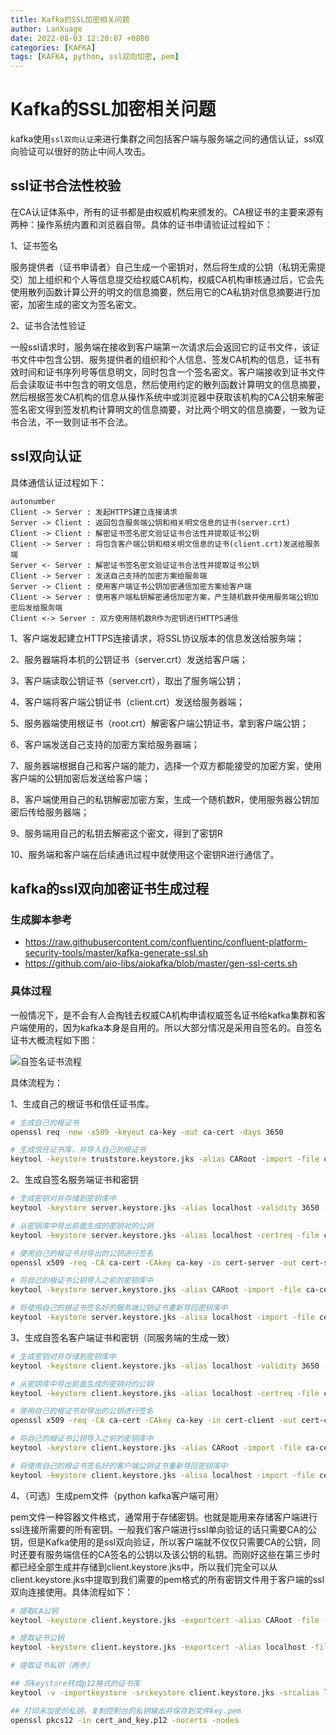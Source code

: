 ```yaml
---
title: Kafka的SSL加密相关问题
author: LanXuage
date: 2022-08-03 12:20:07 +0800
categories: [KAFKA]
tags: [KAFKA, python, ssl双向加密, pem]
---
```

# Kafka的SSL加密相关问题

kafka使用`ssl双向认证`来进行集群之间包括客户端与服务端之间的通信认证，ssl双向验证可以很好的防止中间人攻击。

## ssl证书合法性校验

在CA认证体系中，所有的证书都是由权威机构来颁发的。CA根证书的主要来源有两种：操作系统内置和浏览器自带。具体的证书申请验证过程如下：

1、证书签名

服务提供者（证书申请者）自己生成一个密钥对，然后将生成的公钥（私钥无需提交）加上组织和个人等信息提交给权威CA机构，权威CA机构审核通过后，它会先使用散列函数计算公开的明文的信息摘要，然后用它的CA私钥对信息摘要进行加密，加密生成的密文为签名密文。

2、证书合法性验证

一般ssl请求时，服务端在接收到客户端第一次请求后会返回它的证书文件，该证书文件中包含公钥、服务提供者的组织和个人信息、签发CA机构的信息，证书有效时间和证书序列号等信息明文，同时包含一个签名密文。客户端接收到证书文件后会读取证书中包含的明文信息，然后使用约定的散列函数计算明文的信息摘要，然后根据签发CA机构的信息从操作系统中或浏览器中获取该机构的CA公钥来解密签名密文得到签发机构计算明文的信息摘要，对比两个明文的信息摘要，一致为证书合法，不一致则证书不合法。

## ssl双向认证

具体通信认证过程如下：

```plantuml!
autonumber
Client -> Server : 发起HTTPS建立连接请求
Server -> Client : 返回包含服务端公钥和相关明文信息的证书(server.crt)
Client -> Client : 解密证书签名密文验证证书合法性并提取证书公钥
Client -> Server : 将包含客户端公钥和相关明文信息的证书(client.crt)发送给服务端
Server <- Server : 解密证书签名密文验证证书合法性并提取证书公钥
Client -> Server : 发送自己支持的加密方案给服务端
Server -> Client : 使用客户端证书公钥加密通信加密方案给客户端
Client -> Server : 使用客户端私钥解密通信加密方案，产生随机数并使用服务端公钥加密后发给服务端
Client <-> Server : 双方使用随机数R作为密钥进行HTTPS通信
```

1、客户端发起建立HTTPS连接请求，将SSL协议版本的信息发送给服务端；

2、服务器端将本机的公钥证书（server.crt）发送给客户端；

3、客户端读取公钥证书（server.crt），取出了服务端公钥；

4、客户端将客户端公钥证书（client.crt）发送给服务器端；

5、服务器端使用根证书（root.crt）解密客户端公钥证书，拿到客户端公钥；

6、客户端发送自己支持的加密方案给服务器端；

7、服务器端根据自己和客户端的能力，选择一个双方都能接受的加密方案，使用客户端的公钥加密后发送给客户端；

8、客户端使用自己的私钥解密加密方案，生成一个随机数R，使用服务器公钥加密后传给服务器端；

9、服务端用自己的私钥去解密这个密文，得到了密钥R

10、服务端和客户端在后续通讯过程中就使用这个密钥R进行通信了。

## kafka的ssl双向加密证书生成过程

### 生成脚本参考

- https://raw.githubusercontent.com/confluentinc/confluent-platform-security-tools/master/kafka-generate-ssl.sh
- https://github.com/aio-libs/aiokafka/blob/master/gen-ssl-certs.sh

### 具体过程

一般情况下，是不会有人会掏钱去权威CA机构申请权威签名证书给kafka集群和客户端使用的，因为kafka本身是自用的。所以大部分情况是采用自签名的。自签名证书大概流程如下图：

![自签名证书流程](./img/cert.png)

具体流程为：

1、生成自己的根证书和信任证书库。

```sh
# 生成自己的根证书
openssl req -new -x509 -keyout ca-key -out ca-cert -days 3650

# 生成信任证书库，并导入自己的根证书
keytool -keystore truststore.keystore.jks -alias CARoot -import -file ca-cert
```
2、生成自签名服务端证书和密钥

```sh
# 生成密钥对并存储到密钥库中
keytool -keystore server.keystore.jks -alias localhost -validity 3650 -genkey -keyalg RSA

# 从密钥库中导出前面生成的密钥对的公钥
keytool -keystore server.keystore.jks -alias localhost -certreq -file cert-server

# 使用自己的根证书对导出的公钥进行签名
openssl x509 -req -CA ca-cert -CAkey ca-key -in cert-server -out cert-server-signed -days 3650 -CAcreateserial

# 将自己的根证书公钥导入之前的密钥库中
keytool -keystore server.keystore.jks -alias CARoot -import -file ca-cert

# 将使用自己的根证书签名好的服务端公钥证书重新导回密钥库中
keytool -keystore server.keystore.jks -alisa localhost -import -file cert-server-signed
```

3、生成自签名客户端证书和密钥（同服务端的生成一致）

```sh
# 生成密钥对并存储到密钥库中
keytool -keystore client.keystore.jks -alias localhost -validity 3650 -genkey -keyalg RSA

# 从密钥库中导出前面生成的密钥对的公钥
keytool -keystore client.keystore.jks -alias localhost -certreq -file cert-client

# 使用自己的根证书对导出的公钥进行签名
openssl x509 -req -CA ca-cert -CAkey ca-key -in cert-client -out cert-client-signed -days 3650 -CAcreateserial

# 将自己的根证书公钥导入之前的密钥库中
keytool -keystore client.keystore.jks -alias CARoot -import -file ca-cert

# 将使用自己的根证书签名好的客户端公钥证书重新导回密钥库中
keytool -keystore client.keystore.jks -alisa localhost -import -file cert-client-signed
```

4、（可选）生成pem文件（python kafka客户端可用）

pem文件一种容器文件格式，通常用于存储密钥。也就是能用来存储客户端进行ssl连接所需要的所有密钥。一般我们客户端进行ssl单向验证的话只需要CA的公钥，但是Kafka使用的是ssl双向验证，所以客户端就不仅仅只需要CA的公钥，同时还要有服务端信任的CA签名的公钥以及该公钥的私钥。而刚好这些在第三步时都已经全部生成并存储到client.keystore.jks中，所以我们完全可以从client.keystore.jks中提取到我们需要的pem格式的所有密钥文件用于客户端的ssl双向连接使用。具体流程如下：

```sh
# 提取CA公钥
keytool -keystore client.keystore.jks -exportcert -alias CARoot -file -rfc -file caroot.pem

# 提取证书公钥
keytool -keystore client.keystore.jks -exportcert -alias localhost -file -rfc -file cert.pem

# 提取证书私钥（两步）

## 将keystore转成p12格式的证书库
keytool -v -importkeystore -srckeystore client.keystore.jks -srcalias localhost -destkeystore cert_and_key.p12 -deststoretype PKCS12

## 打印未加密的私钥，复制控制台的私钥输出并保存到文件key.pem
openssl pkcs12 -in cert_and_key.p12 -nocerts -nodes
```